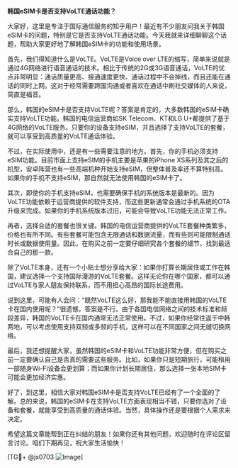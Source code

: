 **韩国eSIM卡是否支持VoLTE通话功能？**

大家好，这里是专注于国际通信服务的知乎用户！最近有不少朋友问我关于韩国eSIM卡的问题，特别是它是否支持VoLTE通话功能。今天我就来详细聊聊这个话题，帮助大家更好地了解韩国eSIM卡的功能和使用场景。

首先，我们得知道什么是VoLTE。VoLTE是Voice over LTE的缩写，简单来说就是通过4G网络进行语音通话的技术。相比于传统的2G或3G语音通话，VoLTE的优点非常明显：通话质量更高、接通速度更快、通话过程中不会掉线，而且还能在通话的同时上网。这对于经常需要跨国沟通或者喜欢在通话中刷社交媒体的人来说，简直是福音。

那么，韩国的eSIM卡是否支持VoLTE呢？答案是肯定的，大多数韩国的eSIM卡确实支持VoLTE功能。韩国的电信运营商如SK Telecom、KT和LG U+都提供了基于4G网络的VoLTE服务。只要你的设备支持eSIM，并且选择了支持VoLTE的套餐，就可以享受到高质量的VoLTE通话体验。

不过，在实际使用中，还是有一些需要注意的地方。首先，你的手机必须支持eSIM功能。目前市面上支持eSIM的手机主要是苹果的iPhone XS系列及其之后的机型，安卓阵营也有一些高端机种开始支持eSIM，但整体普及率还不算特别高。如果你的手机不支持eSIM，那自然就无法使用韩国的eSIM卡了。

其次，即使你的手机支持eSIM，也需要确保手机的系统版本是最新的。因为VoLTE功能依赖于运营商提供的软件支持，而这些更新通常会通过手机系统的OTA升级来完成。如果你的手机系统版本过旧，可能会导致VoLTE功能无法正常工作。

再者，选择合适的套餐也很关键。韩国的电信运营商提供的VoLTE套餐种类繁多，价格也有所不同。有些套餐可能包含无限通话和数据流量，而有些则可能限制通话时长或数据使用量。因此，在购买之前一定要仔细研究各个套餐的细节，找到最适合自己的那一款。

除了VoLTE本身，还有一个小贴士想分享给大家：如果你打算长期居住或工作在韩国，建议选择一个支持国际漫游的VoLTE套餐。这样无论你在哪个国家，都可以通过VoLTE与家人朋友保持联系，而不用担心高昂的国际长途费用。

说到这里，可能有人会问：“既然VoLTE这么好，那我能不能直接用韩国的VoLTE卡在国内使用呢？”很遗憾，答案是不行。由于各国电信网络之间的技术标准和频段差异，韩国的VoLTE卡在国内通常无法正常使用。不过，如果你经常往返于中韩两地，可以考虑使用支持双频或多频的手机，这样可以在不同国家之间无缝切换网络。

最后，我还想提醒大家，虽然韩国的eSIM卡和VoLTE功能非常方便，但在购买之前一定要确认自己是否真的需要这些服务。比如，如果你只是短期旅行，可能租用一部随身Wi-Fi设备会更划算；而如果你计划长期居住，那么选择一张本地SIM卡可能会更加经济实惠。

好了，到这里，相信大家对韩国eSIM卡是否支持VoLTE已经有了一个全面的了解。总的来说，韩国的eSIM卡在支持VoLTE方面表现相当不错，只要你选对了设备和套餐，就能享受到高质量的通话体验。当然，具体操作还是要根据个人需求来决定。

希望这篇文章能帮到正在纠结的朋友！如果你还有其他问题，欢迎随时在评论区留言讨论。咱们下期再见，祝大家生活愉快！

[TG💪+ @jx0703 ![Image](https://github.com/user-attachments/assets/dbca1d08-cadb-493c-b0ec-ad6f7a83f270)]